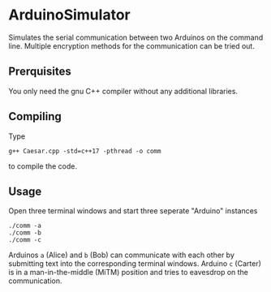 # ArduinoSimulator
Simulates the serial communication between two Arduinos on the command line.
Multiple encryption methods for the communication can be tried out.

## Prerquisites
You only need the gnu C++ compiler without any additional libraries.

## Compiling
Type
```
g++ Caesar.cpp -std=c++17 -pthread -o comm
```
to compile the code.

## Usage
Open three terminal windows and start three seperate "Arduino" instances
```
./comm -a
./comm -b
./comm -c
```
Arduinos `a` (Alice) and `b` (Bob) can communicate with each other by submitting text into the corresponding terminal windows. 
Arduino `c` (Carter) is in a man-in-the-middle (MiTM) position and tries to eavesdrop on the communication.
